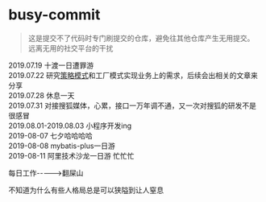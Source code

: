 # busy-commit
> 这是提交不了代码时专门刷提交的仓库，避免往其他仓库产生无用提交。
> 远离无用的社交平台的干扰


2019.07.19
十渡一日遭罪游    
2019.07.22
研究[策略模式](https://github.com/tinet-shenjg/JavaInterview/blob/master/designPattern/strategy.md)和工厂模式实现业务上的需求，后续会出相关的文章来分享    
2019.07.28
休息一天     
2019.07.31
对接搜狐媒体，心累，接口一万年调不通，又一次对搜狐的研发不是很感冒       
2019.08.01-2019.08.03
小程序开发ing     
2019-08-07
七夕哈哈哈哈    
2019-08-08
mybatis-plus一日游    
2019-08-11
阿里技术沙龙一日游
忙忙忙     

每日工作----->翻屎山      

不知道为什么有些人格局总是可以狭隘到让人窒息

